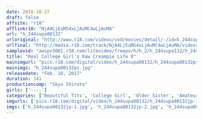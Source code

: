 ```yaml
---
date: 2018-10-27
draft: false
affsite: "r18"
afflinkr18: "NjA4LjEuMS4xLjAuMC4wLjAuMA"
url: "h_244supa00132"
urloriginal: "http://www.r18.com/videos/vod/movies/detail/-/id=h_244supa00132"
urlfinal: "http://media.r18.com/track/NjA4LjEuMS4xLjAuMC4wLjAuMA/videos/vod/movies/detail/-/id=h_244supa00132"
samplevid: "awspv3001.r18.com/litevideo/freepv/h/h_2/h_244supa132/h_244supa132_dmb_w.mp4"
title: "Real College Girl's Raw Creampie Life 8"
mainimgurl: "pics.r18.com/digital/video/h_244supa00132/h_244supa00132ps.jpg"
mainimgs: "h_244supa00132ps.jpg"
releasedate: "Feb. 10, 2017"
duration: 141
productioncomp: "Skyu Shiroto"
girls: ['----']
categories: ['Beautiful Tits', 'College Girl', 'Older Sister', 'Amateur', 'Creampie', 'Hi-Def']
imgurls: ['pics.r18.com/digital/video/h_244supa00132/h_244supa00132jp-1.jpg', 'pics.r18.com/digital/video/h_244supa00132/h_244supa00132jp-2.jpg', 'pics.r18.com/digital/video/h_244supa00132/h_244supa00132jp-3.jpg', 'pics.r18.com/digital/video/h_244supa00132/h_244supa00132jp-4.jpg', 'pics.r18.com/digital/video/h_244supa00132/h_244supa00132jp-5.jpg', 'pics.r18.com/digital/video/h_244supa00132/h_244supa00132jp-6.jpg', 'pics.r18.com/digital/video/h_244supa00132/h_244supa00132jp-7.jpg', 'pics.r18.com/digital/video/h_244supa00132/h_244supa00132jp-8.jpg', 'pics.r18.com/digital/video/h_244supa00132/h_244supa00132jp-9.jpg', 'pics.r18.com/digital/video/h_244supa00132/h_244supa00132jp-10.jpg', 'pics.r18.com/digital/video/h_244supa00132/h_244supa00132jp-11.jpg', 'pics.r18.com/digital/video/h_244supa00132/h_244supa00132jp-12.jpg', 'pics.r18.com/digital/video/h_244supa00132/h_244supa00132jp-13.jpg', 'pics.r18.com/digital/video/h_244supa00132/h_244supa00132jp-14.jpg', 'pics.r18.com/digital/video/h_244supa00132/h_244supa00132jp-15.jpg', 'pics.r18.com/digital/video/h_244supa00132/h_244supa00132jp-16.jpg', 'pics.r18.com/digital/video/h_244supa00132/h_244supa00132jp-17.jpg', 'pics.r18.com/digital/video/h_244supa00132/h_244supa00132jp-18.jpg', 'pics.r18.com/digital/video/h_244supa00132/h_244supa00132jp-19.jpg', 'pics.r18.com/digital/video/h_244supa00132/h_244supa00132jp-20.jpg']
imgs: ['h_244supa00132jp-1.jpg', 'h_244supa00132jp-2.jpg', 'h_244supa00132jp-3.jpg', 'h_244supa00132jp-4.jpg', 'h_244supa00132jp-5.jpg', 'h_244supa00132jp-6.jpg', 'h_244supa00132jp-7.jpg', 'h_244supa00132jp-8.jpg', 'h_244supa00132jp-9.jpg', 'h_244supa00132jp-10.jpg', 'h_244supa00132jp-11.jpg', 'h_244supa00132jp-12.jpg', 'h_244supa00132jp-13.jpg', 'h_244supa00132jp-14.jpg', 'h_244supa00132jp-15.jpg', 'h_244supa00132jp-16.jpg', 'h_244supa00132jp-17.jpg', 'h_244supa00132jp-18.jpg', 'h_244supa00132jp-19.jpg', 'h_244supa00132jp-20.jpg']
---
```

